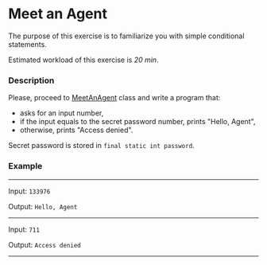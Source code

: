# Meet an Agent

The purpose of this exercise is to familiarize you with simple conditional statements.

Estimated workload of this exercise is _20 min_.

### Description
Please, proceed to [MeetAnAgent](src/main/java/com/epam/rd/autotasks/meetanagent/MeetAnAgent.java) class
and write a program that:
- asks for an input number,
- if the input equals to the secret password number, prints "Hello, Agent",
- otherwise, prints "Access denied".

Secret password is stored in `final static int password`.

### Example

---
Input: `133976`

Output: `Hello, Agent`

---
Input: `711`

Output: `Access denied`

---

